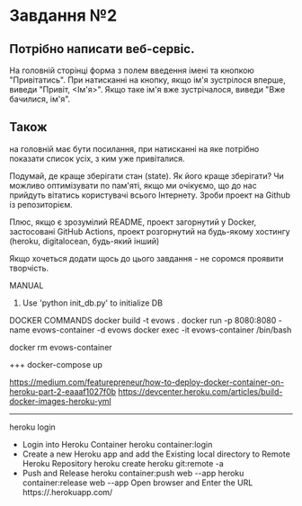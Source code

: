 # Завдання №2

## Потрібно написати веб-сервіс. 
На головній сторінці форма з полем введення імені та кнопкою "Привітатись". При натисканні на кнопку, якщо ім'я зустрілося вперше, виведи "Привіт, <Ім'я>". Якщо таке ім'я вже зустрічалося, виведи "Вже бачилися, ім'я".

## Також 
на головній має бути посилання, при натисканні на яке потрібно показати список усіх, з ким уже привіталися.

Подумай, де краще зберігати стан (state). Як його краще зберігати? Чи можливо оптимізувати по пам'яті, якщо ми очікуємо, що до нас прийдуть вітатись користувачі всього Інтернету. Зроби проект на Github із репозиторієм.

Плюс, якщо є зрозумілий README, проект загорнутий у Docker, застосовані GitHub Actions, проект розгорнутий на будь-якому хостингу (heroku, digitalocean, будь-який інший)

Якщо хочеться додати щось до цього завдання - не соромся проявити творчість.


MANUAL

1) Use 'python init_db.py' to initialize DB


DOCKER COMMANDS
docker build -t evows .
docker run -p 8080:8080 -name evows-container -d evows
docker exec -it evows-container /bin/bash

docker rm evows-container

+++
docker-compose up

https://medium.com/featurepreneur/how-to-deploy-docker-container-on-heroku-part-2-eaaaf1027f0b
https://devcenter.heroku.com/articles/build-docker-images-heroku-yml

----------------------
heroku login
* Login into Heroku Container
heroku container:login
* Create a new Heroku app and add the Existing local directory to Remote Heroku Repository
heroku create <app-name>
heroku git:remote -a <app-name>
* Push and Release
heroku container:push web --app <app-name>
heroku container:release web --app <app-name>
Open browser and Enter the URL https://<app-name>.herokuapp.com/

